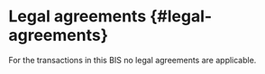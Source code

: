 # Legal agreements {#legal-agreements}

For the transactions in this BIS no legal agreements are applicable.